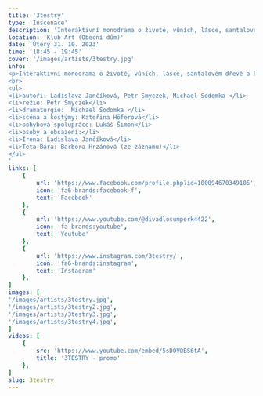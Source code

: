 ```yaml
---
title: '3testry'
type: 'Inscenace'
description: 'Interaktivní monodrama o životě, vůních, lásce, santalovém dřevě a kávě'
location: 'Klub Art (Obecní dům)'
date: 'Úterý 31. 10. 2023'
time: '18:45 - 19:45'
cover: '/images/artists/3testry.jpg'
info: '
<p>Interaktivní monodrama o životě, vůních, lásce, santalovém dřevě a kávě. Irena je herečka oblastního divadla, která momentálně žije tak trochu sama. Trpí svou samotou, má podivné noční můry, pocity úzkosti. A navíc se bojí svůj prostor opustit. Bojí se vykročit ven, do neznáma, mimo zaběhlé konvence, udělat ve svém životě nějaký zásadní krok. Bojí se budoucnosti, neví, co s přítomností a má nevyřešenou minulost. Irena má od mládí svou (doslova) kouzelnou krabičku se serepetičkami, které v sobě ukrývají vzpomínky na dětství i dospívání. A kromě toho vlastní i několik lahviček testerů s vůněmi, které hrají v jejím životě hodně významnou roli. Jenže Irena se nedokáže rozhodnout, kterou z nich si ve svízelné situaci vybrat. Pomůžete jí, prosím...?</p>
<br>
<ul>
<li>autoři: Ladislava Jančíková, Petr Smyczek, Michael Sodomka </li>
<li>režie: Petr Smyczek</li>
<li>dramaturgie:  Michael Sodomka </li>
<li>scéna a kostýmy: Kateřina Höferová</li>
<li>pohybová spolupráce: Lukáš Šimon</li>
<li>osoby a obsazení:</li>
<li>Irena: Ladislava Jančíková</li>
<li>Teta Bára: Barbora Hrzánová (ze záznamu)</li>
</ul>
'
links: [
    {
        url: 'https://www.facebook.com/profile.php?id=100094670349105',
        icon: 'fa6-brands:facebook-f',
        text: 'Facebook'
    },
    {
        url: 'https://www.youtube.com/@divadlosumperk4422',
        icon: 'fa-brands:youtube',
        text: 'Youtube'
    },
    {
        url: 'https://www.instagram.com/3testry/',
        icon: 'fa6-brands:instagram',
        text: 'Instagram'
    },
]
images: [
'/images/artists/3testry.jpg',
'/images/artists/3testry2.jpg',
'/images/artists/3testry3.jpg',
'/images/artists/3testry4.jpg',
]
videos: [
    {
        src: 'https://www.youtube.com/embed/5sDOVQBS6tA',
        title: '3TESTRY - promo'
    },
]
slug: 3testry
---
```


